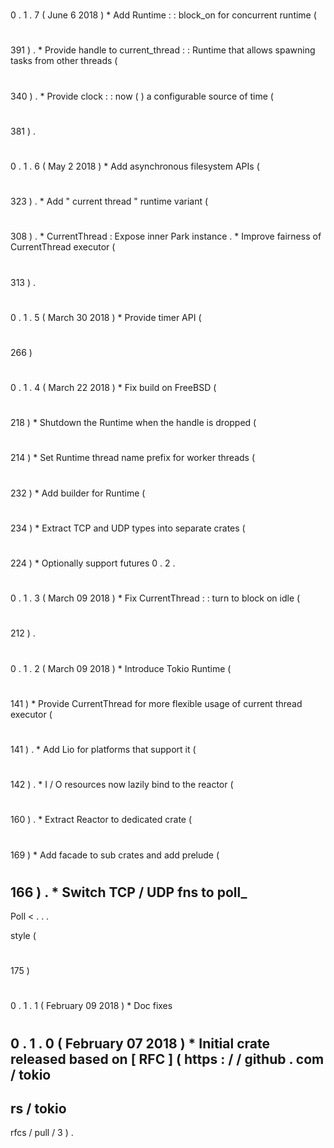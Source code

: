 #
0
.
1
.
7
(
June
6
2018
)
*
Add
Runtime
:
:
block_on
for
concurrent
runtime
(
#
391
)
.
*
Provide
handle
to
current_thread
:
:
Runtime
that
allows
spawning
tasks
from
other
threads
(
#
340
)
.
*
Provide
clock
:
:
now
(
)
a
configurable
source
of
time
(
#
381
)
.
#
0
.
1
.
6
(
May
2
2018
)
*
Add
asynchronous
filesystem
APIs
(
#
323
)
.
*
Add
"
current
thread
"
runtime
variant
(
#
308
)
.
*
CurrentThread
:
Expose
inner
Park
instance
.
*
Improve
fairness
of
CurrentThread
executor
(
#
313
)
.
#
0
.
1
.
5
(
March
30
2018
)
*
Provide
timer
API
(
#
266
)
#
0
.
1
.
4
(
March
22
2018
)
*
Fix
build
on
FreeBSD
(
#
218
)
*
Shutdown
the
Runtime
when
the
handle
is
dropped
(
#
214
)
*
Set
Runtime
thread
name
prefix
for
worker
threads
(
#
232
)
*
Add
builder
for
Runtime
(
#
234
)
*
Extract
TCP
and
UDP
types
into
separate
crates
(
#
224
)
*
Optionally
support
futures
0
.
2
.
#
0
.
1
.
3
(
March
09
2018
)
*
Fix
CurrentThread
:
:
turn
to
block
on
idle
(
#
212
)
.
#
0
.
1
.
2
(
March
09
2018
)
*
Introduce
Tokio
Runtime
(
#
141
)
*
Provide
CurrentThread
for
more
flexible
usage
of
current
thread
executor
(
#
141
)
.
*
Add
Lio
for
platforms
that
support
it
(
#
142
)
.
*
I
/
O
resources
now
lazily
bind
to
the
reactor
(
#
160
)
.
*
Extract
Reactor
to
dedicated
crate
(
#
169
)
*
Add
facade
to
sub
crates
and
add
prelude
(
#
166
)
.
*
Switch
TCP
/
UDP
fns
to
poll_
-
>
Poll
<
.
.
.
>
style
(
#
175
)
#
0
.
1
.
1
(
February
09
2018
)
*
Doc
fixes
#
0
.
1
.
0
(
February
07
2018
)
*
Initial
crate
released
based
on
[
RFC
]
(
https
:
/
/
github
.
com
/
tokio
-
rs
/
tokio
-
rfcs
/
pull
/
3
)
.
